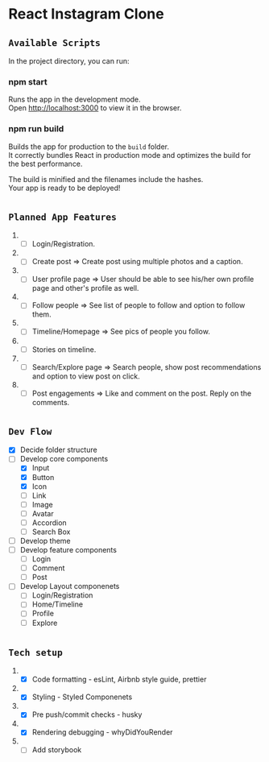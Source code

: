 # React Instagram Clone

## `Available Scripts`

In the project directory, you can run:

### npm start

Runs the app in the development mode.\
Open [http://localhost:3000](http://localhost:3000) to view it in the browser.

### npm run build

Builds the app for production to the `build` folder.\
It correctly bundles React in production mode and optimizes the build for the best performance.

The build is minified and the filenames include the hashes.\
Your app is ready to be deployed!

#

## `Planned App Features`

1.  -   [ ] Login/Registration.
2.  -   [ ] Create post => Create post using multiple photos and a caption.
3.  -   [ ] User profile page => User should be able to see his/her own profile page and other's profile as well.
4.  -   [ ] Follow people => See list of people to follow and option to follow them.
5.  -   [ ] Timeline/Homepage => See pics of people you follow.
6.  -   [ ] Stories on timeline.
7.  -   [ ] Search/Explore page => Search people, show post recommendations and option to view post on click.
8.  -   [ ] Post engagements => Like and comment on the post. Reply on the comments.

#

## `Dev Flow`

-   [x] Decide folder structure
-   [ ] Develop core components
    -   [x] Input
    -   [x] Button
    -   [x] Icon
    -   [ ] Link
    -   [ ] Image
    -   [ ] Avatar
    -   [ ] Accordion
    -   [ ] Search Box
-   [ ] Develop theme
-   [ ] Develop feature components
    -   [ ] Login
    -   [ ] Comment
    -   [ ] Post
-   [ ] Develop Layout componenets
    -   [ ] Login/Registration
    -   [ ] Home/Timeline
    -   [ ] Profile
    -   [ ] Explore

#

## `Tech setup`

1.  -   [x] Code formatting - esLint, Airbnb style guide, prettier
2.  -   [x] Styling - Styled Componenets
3.  -   [x] Pre push/commit checks - husky
4.  -   [x] Rendering debugging - whyDidYouRender
5.  -   [ ] Add storybook
